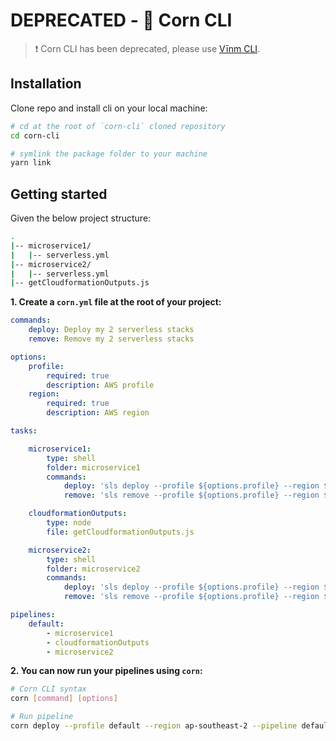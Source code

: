 # DEPRECATED - 🌽 Corn CLI

> :exclamation: Corn CLI has been deprecated, please use [Vīnm CLI](https://github.com/maoosi/vinm-cli).


## Installation

Clone repo and install cli on your local machine:

```bash
# cd at the root of `corn-cli` cloned repository
cd corn-cli

# symlink the package folder to your machine
yarn link
```

## Getting started

Given the below project structure:

```bash
.
|-- microservice1/
|   |-- serverless.yml
|-- microservice2/
|   |-- serverless.yml
|-- getCloudformationOutputs.js
```

**1. Create a `corn.yml` file at the root of your project:**

```yml
commands:
    deploy: Deploy my 2 serverless stacks
    remove: Remove my 2 serverless stacks

options:
    profile:
        required: true
        description: AWS profile
    region:
        required: true
        description: AWS region

tasks:

    microservice1:
        type: shell
        folder: microservice1
        commands:
            deploy: 'sls deploy --profile ${options.profile} --region ${options.region}'
            remove: 'sls remove --profile ${options.profile} --region ${options.region}'

    cloudformationOutputs:
        type: node
        file: getCloudformationOutputs.js

    microservice2:
        type: shell
        folder: microservice2
        commands:
            deploy: 'sls deploy --profile ${options.profile} --region ${options.region}'
            remove: 'sls remove --profile ${options.profile} --region ${options.region}'

pipelines:
    default:
        - microservice1
        - cloudformationOutputs
        - microservice2
```

**2. You can now run your pipelines using `corn`:**

```bash
# Corn CLI syntax
corn [command] [options]

# Run pipeline
corn deploy --profile default --region ap-southeast-2 --pipeline default
```
